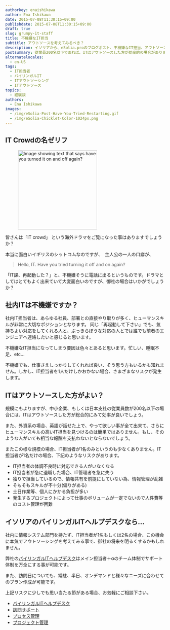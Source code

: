 ```yaml
---
authorkey: enaishikawa
author: Ena Ishikawa
date: 2015-07-08T11:30:15+09:00
publishdate: 2015-07-08T11:30:15+09:00
draft: true
slug: grumpy-it-staff
title: 不機嫌なIT担当
subtitle: アウトソースを考えてみるべき？
description: イソリアから、eSolia.proのブログポスト、不機嫌なIT担当、アウトソースを考えてみるべき？
postsummary: 従業員200名以下であれば、ITはアウトソースした方が効率的の場合があります。
alternatelocales:
  - en-US
tags:
  - IT担当者
  - バイリンガルIT
  - ITアウトソーシング
  - ITアウトソース
topics:
  - 経験談
authors:
  - Ena Ishikawa
images:
  - /img/eSolia-Post-Have-You-Tried-Restarting.gif
  - /img/eSolia-Chicklet-Color-1024px.png
---
```


## IT Crowdの名ゼリフ

<figure class="image-container">
<img class="materialboxed right responsive-img z-depth-2" data-caption="IT crowdよりの名言" width="250" src="/img/eSolia-Post-Have-You-Tried-Restarting.gif" alt="Image showing text that says have you turned it on and off again?">
</figure>

皆さんは「IT crowd」 という海外ドラマをご覧になった事はありますでしょうか？

本当に面白いイギリスのシットコムなのですが、　主人公の一人の口癖が、

> Hello, IT. Have you tried turning it off and on again?

「IT課、再起動した？」と、不機嫌そうに電話に出るというものです。ドラマとしてはとてもよく出来ていて大変面白いのですが、御社の場合はいかがでしょうか？

## 社内ITは不機嫌ですか？

社内IT担当者は、あらゆる社員、部署との直接やり取りが多く、ヒューマンスキルが非常に大切なポジションとなります。
同じ「再起動して下さい」でも、気持ちよい対応をしてくれる人と、ぶっきらぼうな対応の人とでは誰でも前者のエンジニアへ連絡したいと感じると思います。

不機嫌なIT担当になってしまう要因は色々とあると思います。忙しい、睡眠不足、etc...

不機嫌でも、仕事さえしっかりしてくれれば良い、そう思う方もいるかも知れません。しかし、IT担当者を1人だけしかおかない場合、さまざまなリスクが発生します。

## ITはアウトソースした方がよい？

規模にもよりますが、中小企業、もしくは日本支社の従業員数が200名以下の場合には、ITはアウトソースした方が総合的にみて効率が良いでしょう。

また、外資系の場合、英語が話せた上で、やって欲しい事が全て出来て、さらにヒューマンスキルの高いIT担当を見つけるのは簡単ではありません。もし、そのような人がいても相当な報酬を支払わないとならないでしょう。

またこの様な規模の場合、IT担当者が1名のみというのも少なくありません。IT担当者が1名だけの場合、下記のようなリスクがあります。

* IT担当者の体調不良時に対応できる人がいなくなる
* IT担当者が急に退職した場合、IT管理者を急に失う
* 独りで担当しているので、情報共有を前提にしていない為、情報管理が乱雑
* そもそもスキルが不十分(偏りがある)
* 土日作業等、個人にかかる負担が多い
* 発生するプロジェクトによって仕事のボリュームが一定でないので人件費等のコスト管理が困難

## イソリアのバイリンガルITヘルプデスクなら…

社内に情報システム部門を持たず、IT担当者が1名もしくは2名の場合、この機会に本気でアウトソーシングを考えてみる事で、御社の将来を明るくするかもしれません。

弊社の[バイリンガルITヘルプデスク](http://esolia.co.jp/helpdesk/)はメイン担当者＋αのチーム体制でサポート体制を万全にする事が可能です。

また、訪問日についても、常駐、半日、オンデマンドと様々なニーズに合わせてのプラン作成が可能です。

上記リスクに少しでも思い当たる節がある場合、お気軽にご相談下さい。

* [バイリンガルITヘルプデスク](http://esolia.co.jp/helpdesk/)
* [訪問サポート](http://esolia.co.jp/on-site/)
* [プロセス管理](http://esolia.co.jp/process/)
* [プロジェクト管理](http://esolia.co.jp/project-management/)

